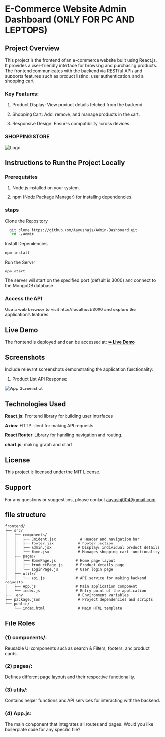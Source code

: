 
# E-Commerce Website Admin Dashboard (ONLY FOR PC AND LEPTOPS)

## Project Overview

 This project is the frontend of an e-commerce website built using React.js. It provides a user-friendly interface for browsing and purchasing products. The frontend communicates with the backend via RESTful APIs and supports features such as product listing, user authentication, and a shopping cart.

### Key Features:

1)  Product Display: View product details fetched from the backend.

2) Shopping Cart: Add, remove, and manage products in the cart.

3) Responsive Design: Ensures compatibility across devices.


### SHOPPING STORE

![Logo](https://img.freepik.com/premium-vector/shopping-logo-design-template-with-bag_502185-127.jpg)

## Instructions to Run the Project Locally

### Prerequisites

1) Node.js installed on your system.

3) npm (Node Package Manager) for installing dependencies.

### staps
Clone the Repository
```bash
  git clone https://github.com/Aayushajs/Admin-Dashboard.git
   cd ./admin
```
Install Dependencies
```bash
npm install
```
 
Run the Server
```
npm start
```
The server will start on the specified port (default is 3000) and connect to the MongoDB database

### Access the API
Use a web browser to visit http://localhost:3000 and explore the application’s features.




## Live Demo
The frontend is deployed and can be accessed at:
<a href="https://admin2-dashboard.netlify.app/"><strong>➥ Live Demo</strong></a>

## Screenshots

Include relevant screenshots demonstrating the application functionality:

1) Product List API Response:


![App Screenshot](https://via.placeholder.com/468x300?text=App+Screenshot+Here)



## Technologies Used

**React.js**:  Frontend library for building user interfaces

**Axios**: HTTP client for making API requests.

**React Router**: Library for handling navigation and routing.

**chart.js**: making graph and chart 

## License

This project is licensed under the MIT License.




## Support
For any questions or suggestions, please contact aayushj004@gmail.com.


## file structure
```
frontend/
├── src/
│   ├── components/
│   │   ├── Imident.jsx           # Header and navigation bar
│   │   ├── Footer.jsx           # Footer section
│   │   ├── Admin.jsx            # Displays individual product details
│   │   └── Home.jsx             # Manages shopping cart functionality
│   ├── pages/
│   │   ├── HomePage.js         # Home page layout
│   │   ├── ProductPage.js      # Product details page
│   │   └── LoginPage.js        # User login page
│   ├── utils/
│   │   └── api.js              # API service for making backend requests
│   ├── App.js                  # Main application component
│   └── index.js                # Entry point of the application
├── .env                         # Environment variables
├── package.json                 # Project dependencies and scripts
└── public/
    └── index.html               # Main HTML template
```
## File Roles
### (1) components/:
Reusable UI components such as search & Filters, footers, and product cards.

### (2) pages/:

Defines different page layouts and their respective functionality.

### (3) utils/:

 Contains helper functions and API services for interacting with the backend.

### (4)  App.js:

The main component that integrates all routes and pages.
Would you like boilerplate code for any specific file?
